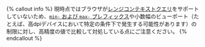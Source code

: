{% callout info %}
現時点ではブラウザが[レンジコンテキストクエリ](https://www.w3.org/TR/mediaqueries-4/#range-context)をサポートしていないため、[`min-` および `max-` プレフィックス](https://www.w3.org/TR/mediaqueries-4/#mq-min-max)や小数幅のビューポート（たとえば、高dpiデバイスにおいて特定の条件下で発生する可能性があります）の制限に対し、高精度の値で比較して対処している点にご注意ください。
{% endcallout %}
